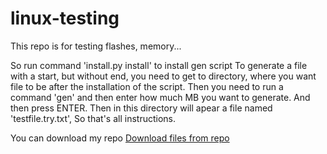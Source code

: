 # linux-testing
This repo is for testing flashes, memory...

So run command 'install.py install' to install gen script
To generate a file with a start, but without end, you need to get to directory, where you want file to be after the installation of the script.
Then you need to run a command 'gen' and then enter how much MB you want to generate. And then press ENTER. Then in this directory will apear a file named 'testfile.try.txt', So that's all instructions.

You can download my repo [Download files from repo](https://github.com/Kamakepar2029/linux-testing/archive/master.zip)
